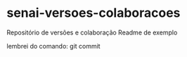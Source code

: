 # senai-versoes-colaboracoes
Repositório de versões e colaboração
Readme de exemplo


lembrei do comando: git commit